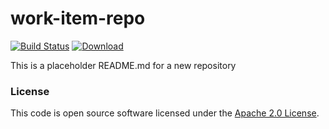 
# work-item-repo

[![Build Status](https://travis-ci.org/hmrc/work-item-repo.svg?branch=master)](https://travis-ci.org/hmrc/work-item-repo) [ ![Download](https://api.bintray.com/packages/hmrc/releases/work-item-repo/images/download.svg) ](https://bintray.com/hmrc/releases/work-item-repo/_latestVersion)

This is a placeholder README.md for a new repository

### License

This code is open source software licensed under the [Apache 2.0 License]("http://www.apache.org/licenses/LICENSE-2.0.html").
    